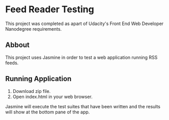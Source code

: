# Feed Reader Testing 

This project was completed as apart of Udacity's Front End Web Developer Nanodegree requirements.

## Abbout 
This project uses Jasmine in order to test a web application running RSS feeds. 

## Running Application 

1. Download zip file. 
2. Open index.html in your web browser. 

Jasmine will execute the test suites that have been written and the results will show at the bottom pane of the app. 